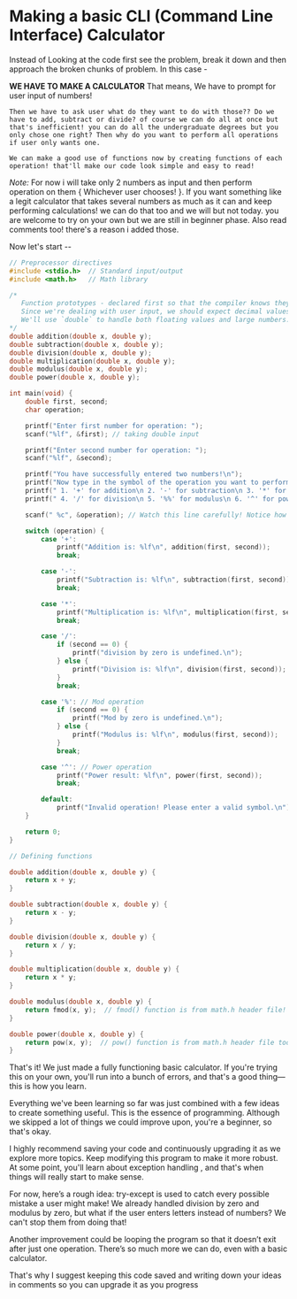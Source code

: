 # Making a basic CLI (Command Line Interface) Calculator

Instead of Looking at the code first see the problem, break it down and then approach the broken chunks of problem. In this case - 

**WE HAVE TO MAKE A CALCULATOR**
That means, 
    We have to prompt for user input of numbers!

    Then we have to ask user what do they want to do with those?? Do we have to add, subtract or divide? of course we can do all at once but that's inefficient! you can do all the undergraduate degrees but you only chose one right? Then why do you want to perform all operations if user only wants one.

    We can make a good use of functions now by creating functions of each operation! that'll make our code look simple and easy to read!

*Note:* For now i will take only 2 numbers as input and then perform operation on them { Whichever user chooses! }. If you want something like a legit calculator that takes several numbers as much as it can and keep performing calculations! we can do that too and we will but not today. you are welcome to try on your own but we are still in beginner phase. Also read comments too! there's a reason i added those.

Now let's start --

```c
// Preprocessor directives
#include <stdio.h>  // Standard input/output
#include <math.h>   // Math library

/* 
   Function prototypes - declared first so that the compiler knows they exist.
   Since we're dealing with user input, we should expect decimal values too.
   We'll use `double` to handle both floating values and large numbers.
*/
double addition(double x, double y);
double subtraction(double x, double y);
double division(double x, double y);
double multiplication(double x, double y);
double modulus(double x, double y);
double power(double x, double y);

int main(void) {
    double first, second;
    char operation;

    printf("Enter first number for operation: ");
    scanf("%lf", &first); // taking double input

    printf("Enter second number for operation: ");
    scanf("%lf", &second);

    printf("You have successfully entered two numbers!\n");
    printf("Now type in the symbol of the operation you want to perform:\n");
    printf(" 1. '+' for addition\n 2. '-' for subtraction\n 3. '*' for multiplication\n");
    printf(" 4. '/' for division\n 5. '%%' for modulus\n 6. '^' for power\n");

    scanf(" %c", &operation); // Watch this line carefully! Notice how i gave and space "<space> %c" there is a reason for this too i'll explain it later.

    switch (operation) {
        case '+':
            printf("Addition is: %lf\n", addition(first, second));
            break;

        case '-':
            printf("Subtraction is: %lf\n", subtraction(first, second));
            break;

        case '*':
            printf("Multiplication is: %lf\n", multiplication(first, second));
            break;

        case '/':
            if (second == 0) {
                printf("division by zero is undefined.\n");
            } else {
                printf("Division is: %lf\n", division(first, second));
            }
            break;

        case '%': // Mod operation
            if (second == 0) {
                printf("Mod by zero is undefined.\n");
            } else {
                printf("Modulus is: %lf\n", modulus(first, second));
            }
            break;

        case '^': // Power operation
            printf("Power result: %lf\n", power(first, second));
            break;

        default:
            printf("Invalid operation! Please enter a valid symbol.\n");
    }

    return 0;
}

// Defining functions

double addition(double x, double y) {
    return x + y;
}

double subtraction(double x, double y) {
    return x - y;
}

double division(double x, double y) {
    return x / y;
}

double multiplication(double x, double y) {
    return x * y;
}

double modulus(double x, double y) {
    return fmod(x, y);  // fmod() function is from math.h header file!
}

double power(double x, double y) {
    return pow(x, y);  // pow() function is from math.h header file too!
}
```

That's it! We just made a fully functioning basic calculator. If you're trying this on your own, you'll run into a bunch of errors, and that's a good thing—this is how you learn.

Everything we've been learning so far was just combined with a few ideas to create something useful. This is the essence of programming. Although we skipped a lot of things we could improve upon, you're a beginner, so that's okay.

I highly recommend saving your code and continuously upgrading it as we explore more topics. Keep modifying this program to make it more robust. At some point, you'll learn about exception handling , and that's when things will really start to make sense.

For now, here’s a rough idea: try-except is used to catch every possible mistake a user might make! We already handled division by zero and modulus by zero, but what if the user enters letters instead of numbers? We can't stop them from doing that!

Another improvement could be looping the program so that it doesn’t exit after just one operation. There’s so much more we can do, even with a basic calculator.

That's why I suggest keeping this code saved and writing down your ideas in comments so you can upgrade it as you progress